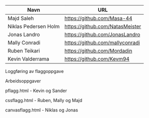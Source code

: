 | Navn                 | URL                             |
| -------------------- | ------------------------------- |
| Majd Saleh           | https://github.com/Masa-44      |
| Niklas Pedersen Holm | https://github.com/NatasMeister |
| Jonas Landro         | https://github.com/JonasLandro  |
| Mally Conradi        | https://github.com/mallyconradi |
| Ruben Teikari        | https://github.com/Mordadin     |
| Kevin Valderrama     | https://github.com/Kevm94       |

Loggføring av flaggoppgave

Arbeidsoppgaver

pflagg.html - Kevin og Sander

cssflagg.html - Ruben, Mally og Majd

canvasflagg.html - Niklas og Jonas